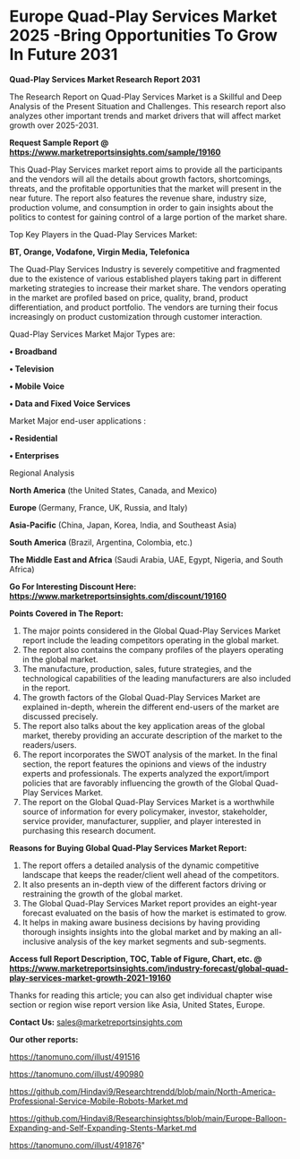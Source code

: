 # Europe Quad-Play Services Market 2025 -Bring Opportunities To Grow In Future 2031

<strong>Quad-Play Services Market Research Report 2031</strong>

The Research Report on Quad-Play Services Market is a Skillful and Deep Analysis of the Present Situation and Challenges. This research report also analyzes other important trends and market drivers that will affect market growth over 2025-2031.

<strong>Request Sample Report @ <a href=https://www.marketreportsinsights.com/sample/19160>https://www.marketreportsinsights.com/sample/19160</a></strong>

This Quad-Play Services market report aims to provide all the participants and the vendors will all the details about growth factors, shortcomings, threats, and the profitable opportunities that the market will present in the near future. The report also features the revenue share, industry size, production volume, and consumption in order to gain insights about the politics to contest for gaining control of a large portion of the market share.

Top Key Players in the Quad-Play Services Market:

<strong>BT, Orange, Vodafone, Virgin Media, Telefonica</strong>

The Quad-Play Services Industry is severely competitive and fragmented due to the existence of various established players taking part in different marketing strategies to increase their market share. The vendors operating in the market are profiled based on price, quality, brand, product differentiation, and product portfolio. The vendors are turning their focus increasingly on product customization through customer interaction.

Quad-Play Services Market Major Types are:

<strong>• Broadband

• Television

• Mobile Voice

• Data and Fixed Voice Services</strong>

Market Major end-user applications :

<strong>• Residential

• Enterprises</strong>

Regional Analysis

</u><strong><b>North America</b></strong> (the United States, Canada, and Mexico)

<strong><b>Europe </b></strong>(Germany, France, UK, Russia, and Italy)

<strong><b>Asia-Pacific</b></strong> (China, Japan, Korea, India, and Southeast Asia)

<strong><b>South America</b></strong> (Brazil, Argentina, Colombia, etc.)

<strong><b>The Middle East and Africa</b></strong> (Saudi Arabia, UAE, Egypt, Nigeria, and South Africa)

<strong>Go For Interesting Discount Here: <a href=https://www.marketreportsinsights.com/discount/19160>https://www.marketreportsinsights.com/discount/19160</a></strong>

<strong>Points Covered in The Report:</strong>
<ol>
  <li>The major points considered in the Global Quad-Play Services Market report include the leading competitors operating in the global market.</li>
  <li>The report also contains the company profiles of the players operating in the global market.</li>
  <li>The manufacture, production, sales, future strategies, and the technological capabilities of the leading manufacturers are also included in the report.</li>
  <li>The growth factors of the Global Quad-Play Services Market are explained in-depth, wherein the different end-users of the market are discussed precisely.</li>
  <li>The report also talks about the key application areas of the global market, thereby providing an accurate description of the market to the readers/users.</li>
  <li>The report incorporates the SWOT analysis of the market. In the final section, the report features the opinions and views of the industry experts and professionals. The experts analyzed the export/import policies that are favorably influencing the growth of the Global Quad-Play Services Market.</li>
  <li>The report on the Global Quad-Play Services Market is a worthwhile source of information for every policymaker, investor, stakeholder, service provider, manufacturer, supplier, and player interested in purchasing this research document.</li>
</ol>
<strong>Reasons for Buying Global Quad-Play Services Market Report:</strong>

<ol>
  <li>The report offers a detailed analysis of the dynamic competitive landscape that keeps the reader/client well ahead of the competitors.</li>
  <li>It also presents an in-depth view of the different factors driving or restraining the growth of the global market.</li>
  <li>The Global Quad-Play Services Market report provides an eight-year forecast evaluated on the basis of how the market is estimated to grow.</li>
  <li>It helps in making aware business decisions by having providing thorough insights insights into the global market and by making an all-inclusive analysis of the key market segments and sub-segments.</li>
</ol>
<strong>Access full Report Description, TOC, Table of Figure, Chart, etc. @ <a href=https://www.marketreportsinsights.com/industry-forecast/global-quad-play-services-market-growth-2021-19160>https://www.marketreportsinsights.com/industry-forecast/global-quad-play-services-market-growth-2021-19160</a></strong>


Thanks for reading this article; you can also get individual chapter wise section or region wise report version like Asia, United States, Europe.

<strong>Contact Us:</strong>
sales@marketreportsinsights.com

<strong>Our other reports:</strong>

<a href=https://tanomuno.com/illust/491516>https://tanomuno.com/illust/491516</a>

<a href=https://tanomuno.com/illust/490980>https://tanomuno.com/illust/490980</a>

<a href=https://github.com/Hindavi9/Researchtrendd/blob/main/North-America-Professional-Service-Mobile-Robots-Market.md>https://github.com/Hindavi9/Researchtrendd/blob/main/North-America-Professional-Service-Mobile-Robots-Market.md</a>

<a href=https://github.com/Hindavi8/Researchinsightss/blob/main/Europe-Balloon-Expanding-and-Self-Expanding-Stents-Market.md>https://github.com/Hindavi8/Researchinsightss/blob/main/Europe-Balloon-Expanding-and-Self-Expanding-Stents-Market.md</a>

<a href=https://tanomuno.com/illust/491876>https://tanomuno.com/illust/491876</a>"
